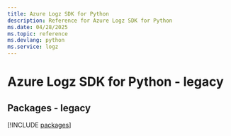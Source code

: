 ```yaml
---
title: Azure Logz SDK for Python
description: Reference for Azure Logz SDK for Python
ms.date: 04/28/2025
ms.topic: reference
ms.devlang: python
ms.service: logz
---
```

# Azure Logz SDK for Python - legacy
## Packages - legacy
[!INCLUDE [packages](logz-index.md)]